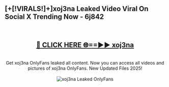<h2>[+[!VIRALS!]+]xoj3na Leaked Video Viral On Social X Trending Now - 6j842</h2>
<br>
<div align="center">
<h2><a href="https://libra.edu.pl?xoj3na" rel="nofollow">🔴 CLICK HERE 🌐==►► xoj3na</a></h2>
<br>
Get xoj3na OnlyFans leaked all content. Now you can access all videos and pictures of xoj3na OnlyFans. New Updated Files 2025!
<br>
<br>
<a href="https://libra.edu.pl?xoj3na" rel="nofollow" data-target="animated-image.originalLink"><img src="https://i.ibb.co.com/WyWwxjT/player-gif2.gif" alt="xoj3na Leaked OnlyFans" style="max-width: 100%; display: inline-block;" data-target="animated-image.originalImage"></a>
</div>
<br>